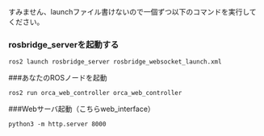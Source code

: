 すみません、launchファイル書けないので一個ずつ以下のコマンドを実行してください。

### rosbridge_serverを起動する
```
ros2 launch rosbridge_server rosbridge_websocket_launch.xml
```

###あなたのROSノードを起動
```
ros2 run orca_web_controller orca_web_controller
```

###Webサーバ起動（こちらweb_interface）
```
python3 -m http.server 8000
```
